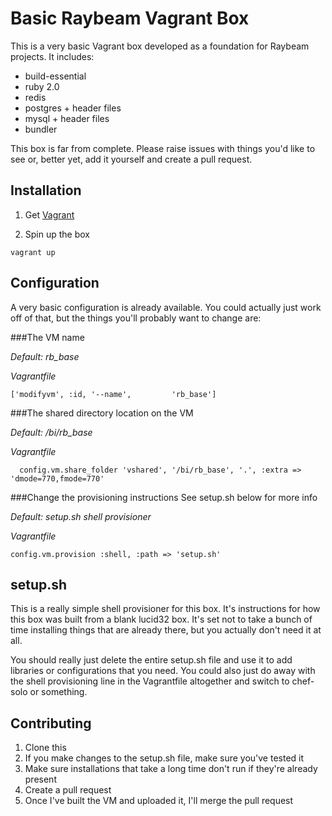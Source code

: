 # Basic Raybeam Vagrant Box

This is a very basic Vagrant box developed as a foundation for Raybeam projects.  It includes:

* build-essential
* ruby 2.0
* redis
* postgres + header files
* mysql + header files
* bundler

This box is far from complete.  Please raise issues with things you'd like to see or, better yet, add it yourself and create a pull request.

## Installation

1. Get [Vagrant](http://docs.vagrantup.com/v2/getting-started/index.html)

1. Spin up the box
```
vagrant up
```

## Configuration

A very basic configuration is already available.  You could actually just work off of that, but the things you'll probably want to change are:



###The VM name

*Default: rb_base*

*Vagrantfile*

```
['modifyvm', :id, '--name',         'rb_base']
```

###The shared directory location on the VM

*Default: /bi/rb_base*

*Vagrantfile*

```
  config.vm.share_folder 'vshared', '/bi/rb_base', '.', :extra => 'dmode=770,fmode=770'
```

###Change the provisioning instructions
See setup.sh below for more info

*Default: setup.sh shell provisioner*

*Vagrantfile*

```
config.vm.provision :shell, :path => 'setup.sh'
```

## setup.sh
This is a really simple shell provisioner for this box.  It's instructions for how this box was built from a blank lucid32 box.
It's set not to take a bunch of time installing things that are already there, but you actually don't need it at all.  

You should really just delete the entire setup.sh file and use it to add libraries or configurations that you need.  You could
also just do away with the shell provisioning line in the Vagrantfile altogether and switch to chef-solo or something.

## Contributing

1. Clone this
2. If you make changes to the setup.sh file, make sure you've tested it
3. Make sure installations that take a long time don't run if they're already present
4. Create a pull request
5. Once I've built the VM and uploaded it, I'll merge the pull request

